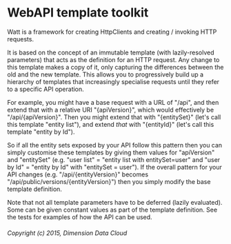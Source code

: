 # WebAPI template toolkit

Watt is a framework for creating HttpClients and creating / invoking HTTP requests.

It is based on the concept of an immutable template (with lazily-resolved parameters) that acts as the definition for an HTTP request. Any change to this template makes a copy of it, only capturing the differences between the old and the new template. This allows you to progressively build up a hierarchy of templates that increasingly specialise requests until they refer to a specific API operation.

For example, you might have a base request with a URL of "/api", and then extend that with a relative URI "{apiVersion}", which would effectively be "/api/{apiVersion}". Then you might extend that with "{entitySet}" (let's call this template "entity list"), and extend *that* with "{entityId}" (let's call this template "entity by Id").

So if all the entity sets exposed by your API follow this pattern then you can simply customise these templates by giving them values for "apiVersion" and "entitySet" (e.g. "user list" = "entity list with entitySet=user" and "user by Id" = "entity by Id" with "entitySet = user"). If the overall pattern for your API changes (e.g. "/api/{entityVersion}" becomes "/api/public/versions/{entityVersion}") then you simply modify the base template definition.

Note that not all template parameters have to be deferred (lazily evaluated). Some can be given constant values as part of the template definition. See the tests for examples of how the API can be used. 

###### Copyright (c) 2015, Dimension Data Cloud


